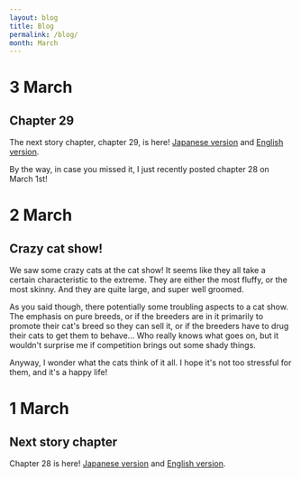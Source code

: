 ```yaml
---
layout: blog
title: Blog
permalink: /blog/
month: March
---
```

# 3 March
## Chapter 29

The next story chapter, chapter 29, is here! [Japanese version](/story#２９章) and [English version](/english_story#chapter-29).

By the way, in case you missed it, I just recently posted chapter 28 on March 1st!

# 2 March
## Crazy cat show!

We saw some crazy cats at the cat show! It seems like they all take a certain characteristic to the extreme. They are either the most fluffy, or the most skinny. And they are quite large, and super well groomed.

As you said though, there potentially some troubling aspects to a cat show. The emphasis on pure breeds, or if the breeders are in it primarily to promote their cat's breed so they can sell it, or if the breeders have to drug their cats to get them to behave... Who really knows what goes on, but it wouldn't surprise me if competition brings out some shady things. 

Anyway, I wonder what the cats think of it all. I hope it's not too stressful for them, and it's a happy life!

# 1 March
## Next story chapter

Chapter 28 is here! [Japanese version](/story#２８章) and [English version](/english_story#chapter-28).
